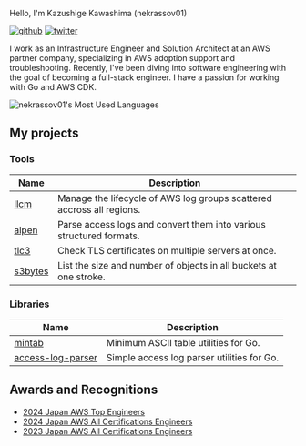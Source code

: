 Hello, I'm Kazushige Kawashima (nekrassov01)

[![github](https://img.shields.io/github/followers/nekrassov01?label=Follow%20%40nekrassov01&style=social)](https://github.com/nekrassov01)
[![twitter](https://img.shields.io/twitter/follow/nekrassov01?style=social)](https://twitter.com/nekrassov01)

I work as an Infrastructure Engineer and Solution Architect at an AWS partner company, specializing in AWS adoption support and troubleshooting. Recently, I've been diving into software engineering with the goal of becoming a full-stack engineer. I have a passion for working with Go and AWS CDK.

![nekrassov01's Most Used Languages](https://github-readme-stats.vercel.app/api/top-langs/?username=nekrassov01&hide=html)

## My projects

### Tools

|Name|Description|
|--|--|
|[llcm](https://github.com/nekrassov01/llcm)|Manage the lifecycle of AWS log groups scattered accross all regions.|
|[alpen](https://github.com/nekrassov01/alpen)|Parse access logs and convert them into various structured formats.|
|[tlc3](https://github.com/nekrassov01/tlc3)|Check TLS certificates on multiple servers at once.|
|[s3bytes](https://github.com/nekrassov01/s3bytes)|List the size and number of objects in all buckets at one stroke.|

### Libraries

|Name|Description|
|--|--|
|[mintab](https://github.com/nekrassov01/mintab)|Minimum ASCII table utilities for Go.|
|[access-log-parser](https://github.com/nekrassov01/access-log-parser)|Simple access log parser utilities for Go.|

## Awards and Recognitions

- [2024 Japan AWS Top Engineers](https://aws.amazon.com/jp/blogs/psa/2024-japan-aws-top-engineers/)
- [2024 Japan AWS All Certifications Engineers](https://aws.amazon.com/jp/blogs/psa/2024-japan-aws-all-certifications-engineers/)
- [2023 Japan AWS All Certifications Engineers](https://aws.amazon.com/jp/blogs/psa/2023-japan-aws-all-certifications-engineers/)
